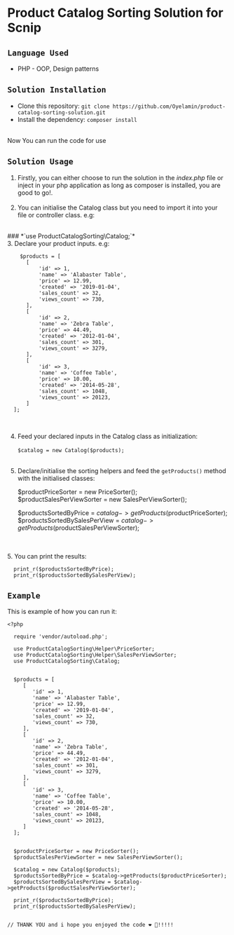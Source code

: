 # Product Catalog Sorting Solution for Scnip


## **`Language Used`**
- PHP - OOP, Design patterns 


## **`Solution Installation`**
- Clone this repository: `git clone https://github.com/Oyelamin/product-catalog-sorting-solution.git`
- Install the dependency: `composer install`

<br>
Now You can run the code for use

## **`Solution Usage`**

1. Firstly, you can either choose to run the solution in the *index.php* file or inject in your 
php application as long as composer is installed, you are good to go!.<br><br>
2. You can initialise the Catalog class but you need to import it into your file or controller class. e.g:
<br>
    ###   *`use ProductCatalogSorting\Catalog;`*
<br>
3. Declare your product inputs. e.g:<br>

        $products = [
          [
              'id' => 1,
              'name' => 'Alabaster Table',
              'price' => 12.99,
              'created' => '2019-01-04',
              'sales_count' => 32,
              'views_count' => 730,
          ],
          [
              'id' => 2,
              'name' => 'Zebra Table',
              'price' => 44.49,
              'created' => '2012-01-04',
              'sales_count' => 301,
              'views_count' => 3279,
          ],
          [
              'id' => 3,
              'name' => 'Coffee Table',
              'price' => 10.00,
              'created' => '2014-05-28',
              'sales_count' => 1048,
              'views_count' => 20123,
          ]
      ];
   <br>

4. Feed your declared inputs in the Catalog class as initialization:<br><br>
   `$catalog = new Catalog($products);
   `<br><br>
5. Declare/initialise the sorting helpers and feed the `getProducts()` method with the initialised classes:<br>


      $productPriceSorter = new PriceSorter();<br>
      $productSalesPerViewSorter = new SalesPerViewSorter();

      $productsSortedByPrice = $catalog->getProducts($productPriceSorter);
      $productsSortedBySalesPerView = $catalog->getProducts($productSalesPerViewSorter);
   
<br><br>
5. You can print the results:
<br>


      print_r($productsSortedByPrice);
      print_r($productsSortedBySalesPerView);


## **`Example`**

This is example of how you can run it:

    <?php

      require 'vendor/autoload.php';
      
      use ProductCatalogSorting\Helper\PriceSorter;
      use ProductCatalogSorting\Helper\SalesPerViewSorter;
      use ProductCatalogSorting\Catalog;
      
      
      $products = [
         [
            'id' => 1,
            'name' => 'Alabaster Table',
            'price' => 12.99,
            'created' => '2019-01-04',
            'sales_count' => 32,
            'views_count' => 730,
         ],
         [
            'id' => 2,
            'name' => 'Zebra Table',
            'price' => 44.49,
            'created' => '2012-01-04',
            'sales_count' => 301,
            'views_count' => 3279,
         ],
         [
            'id' => 3,
            'name' => 'Coffee Table',
            'price' => 10.00,
            'created' => '2014-05-28',
            'sales_count' => 1048,
            'views_count' => 20123,
         ]
      ];
      
      
      $productPriceSorter = new PriceSorter();
      $productSalesPerViewSorter = new SalesPerViewSorter();
      
      $catalog = new Catalog($products);
      $productsSortedByPrice = $catalog->getProducts($productPriceSorter);
      $productsSortedBySalesPerView = $catalog->getProducts($productSalesPerViewSorter);
      
      print_r($productsSortedByPrice);
      print_r($productsSortedBySalesPerView);


    // THANK YOU and i hope you enjoyed the code ❤ 🤗!!!!!